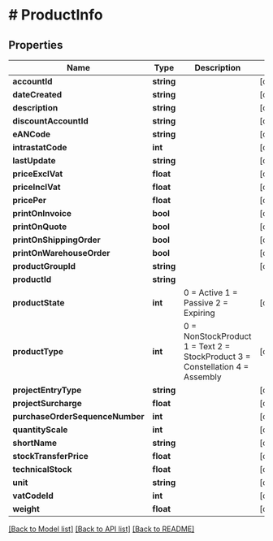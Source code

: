 # # ProductInfo

## Properties

Name | Type | Description | Notes
------------ | ------------- | ------------- | -------------
**accountId** | **string** |  | [optional] 
**dateCreated** | **string** |  | [optional] 
**description** | **string** |  | [optional] 
**discountAccountId** | **string** |  | [optional] 
**eANCode** | **string** |  | [optional] 
**intrastatCode** | **int** |  | [optional] 
**lastUpdate** | **string** |  | [optional] 
**priceExclVat** | **float** |  | [optional] 
**priceInclVat** | **float** |  | [optional] 
**pricePer** | **float** |  | [optional] 
**printOnInvoice** | **bool** |  | [optional] 
**printOnQuote** | **bool** |  | [optional] 
**printOnShippingOrder** | **bool** |  | [optional] 
**printOnWarehouseOrder** | **bool** |  | [optional] 
**productGroupId** | **string** |  | [optional] 
**productId** | **string** |  | 
**productState** | **int** | 0 &#x3D; Active 1 &#x3D; Passive 2 &#x3D; Expiring | [optional] 
**productType** | **int** | 0 &#x3D; NonStockProduct 1 &#x3D; Text 2 &#x3D; StockProduct 3 &#x3D; Constellation 4 &#x3D; Assembly | [optional] 
**projectEntryType** | **string** |  | [optional] 
**projectSurcharge** | **float** |  | [optional] 
**purchaseOrderSequenceNumber** | **int** |  | [optional] 
**quantityScale** | **int** |  | [optional] 
**shortName** | **string** |  | [optional] 
**stockTransferPrice** | **float** |  | [optional] 
**technicalStock** | **float** |  | [optional] 
**unit** | **string** |  | [optional] 
**vatCodeId** | **int** |  | [optional] 
**weight** | **float** |  | [optional] 

[[Back to Model list]](../../README.md#documentation-for-models) [[Back to API list]](../../README.md#documentation-for-api-endpoints) [[Back to README]](../../README.md)


